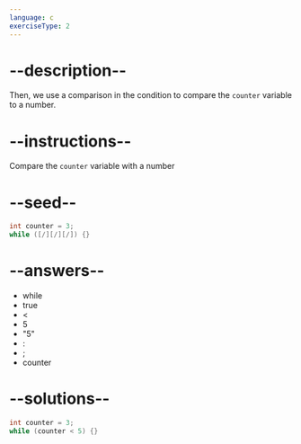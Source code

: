 ```yaml
---
language: c
exerciseType: 2
---
```


# --description--

Then, we use a comparison in the condition to compare the `counter` variable to a number.

# --instructions--

Compare the `counter` variable with a number

# --seed--

```c
int counter = 3;
while ([/][/][/]) {}
```

# --answers--

- while
- true
-  < 
- 5
- "5"
- :
- ;
- counter

# --solutions--

```c
int counter = 3;
while (counter < 5) {}
```
